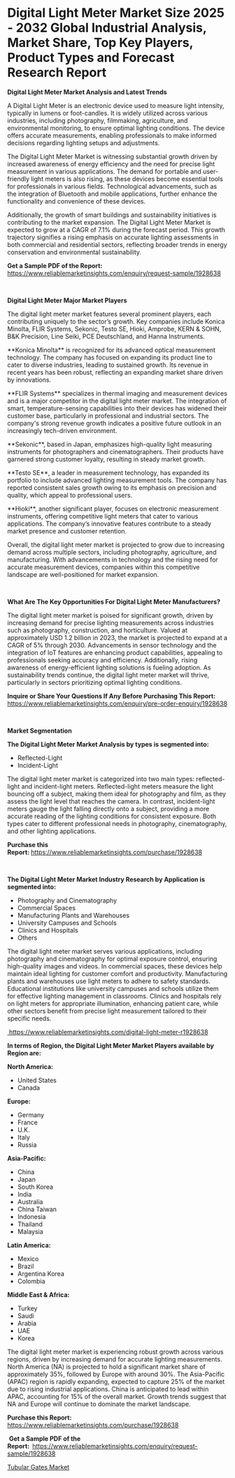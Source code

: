 <p><h1>Digital Light Meter Market Size 2025 - 2032 Global Industrial Analysis, Market Share, Top Key Players, Product Types and Forecast Research Report</h1></p><p><strong>Digital Light Meter Market Analysis and Latest Trends</strong></p>
<p><p>A Digital Light Meter is an electronic device used to measure light intensity, typically in lumens or foot-candles. It is widely utilized across various industries, including photography, filmmaking, agriculture, and environmental monitoring, to ensure optimal lighting conditions. The device offers accurate measurements, enabling professionals to make informed decisions regarding lighting setups and adjustments.</p><p>The Digital Light Meter Market is witnessing substantial growth driven by increased awareness of energy efficiency and the need for precise light measurement in various applications. The demand for portable and user-friendly light meters is also rising, as these devices become essential tools for professionals in various fields. Technological advancements, such as the integration of Bluetooth and mobile applications, further enhance the functionality and convenience of these devices.</p><p>Additionally, the growth of smart buildings and sustainability initiatives is contributing to the market expansion. The Digital Light Meter Market is expected to grow at a CAGR of 7.1% during the forecast period. This growth trajectory signifies a rising emphasis on accurate lighting assessments in both commercial and residential sectors, reflecting broader trends in energy conservation and environmental sustainability.</p></p>
<p><strong>Get a Sample PDF of the Report:&nbsp;</strong> <a href="https://www.reliablemarketinsights.com/enquiry/request-sample/1928638?utm_campaign=2102&utm_medium=2&utm_source=Github&utm_content=ia&utm_term=05032025&utm_id=digital-light-meter">https://www.reliablemarketinsights.com/enquiry/request-sample/1928638</a></p>
<p>&nbsp;</p>
<p><strong>Digital Light Meter Major Market Players</strong></p>
<p><p>The digital light meter market features several prominent players, each contributing uniquely to the sector’s growth. Key companies include Konica Minolta, FLIR Systems, Sekonic, Testo SE, Hioki, Amprobe, KERN & SOHN, B&K Precision, Line Seiki, PCE Deutschland, and Hanna Instruments.</p><p>**Konica Minolta** is recognized for its advanced optical measurement technology. The company has focused on expanding its product line to cater to diverse industries, leading to sustained growth. Its revenue in recent years has been robust, reflecting an expanding market share driven by innovations.</p><p>**FLIR Systems** specializes in thermal imaging and measurement devices and is a major competitor in the digital light meter market. The integration of smart, temperature-sensing capabilities into their devices has widened their customer base, particularly in professional and industrial sectors. The company's strong revenue growth indicates a positive future outlook in an increasingly tech-driven environment.</p><p>**Sekonic**, based in Japan, emphasizes high-quality light measuring instruments for photographers and cinematographers. Their products have garnered strong customer loyalty, resulting in steady market growth. </p><p>**Testo SE**, a leader in measurement technology, has expanded its portfolio to include advanced lighting measurement tools. The company has reported consistent sales growth owing to its emphasis on precision and quality, which appeal to professional users.</p><p>**Hioki**, another significant player, focuses on electronic measurement instruments, offering competitive light meters that cater to various applications. The company’s innovative features contribute to a steady market presence and customer retention.</p><p>Overall, the digital light meter market is projected to grow due to increasing demand across multiple sectors, including photography, agriculture, and manufacturing. With advancements in technology and the rising need for accurate measurement devices, companies within this competitive landscape are well-positioned for market expansion.</p></p>
<p>&nbsp;</p>
<p><strong>What Are The Key Opportunities For Digital Light Meter Manufacturers?</strong></p>
<p><p>The digital light meter market is poised for significant growth, driven by increasing demand for precise lighting measurements across industries such as photography, construction, and horticulture. Valued at approximately USD 1.2 billion in 2023, the market is projected to expand at a CAGR of 5% through 2030. Advancements in sensor technology and the integration of IoT features are enhancing product capabilities, appealing to professionals seeking accuracy and efficiency. Additionally, rising awareness of energy-efficient lighting solutions is fueling adoption. As sustainability trends continue, the digital light meter market will thrive, particularly in sectors prioritizing optimal lighting conditions.</p></p>
<p><strong>Inquire or Share Your Questions If Any Before Purchasing This Report:</strong> <a href="https://www.reliablemarketinsights.com/enquiry/pre-order-enquiry/1928638?utm_campaign=2102&utm_medium=2&utm_source=Github&utm_content=ia&utm_term=05032025&utm_id=digital-light-meter">https://www.reliablemarketinsights.com/enquiry/pre-order-enquiry/1928638</a></p>
<p>&nbsp;</p>
<p><strong>Market Segmentation</strong></p>
<p><strong>The Digital Light Meter Market Analysis by types is segmented into:</strong></p>
<p><ul><li>Reflected-Light</li><li>Incident-Light</li></ul></p>
<p><p>The digital light meter market is categorized into two main types: reflected-light and incident-light meters. Reflected-light meters measure the light bouncing off a subject, making them ideal for photography and film, as they assess the light level that reaches the camera. In contrast, incident-light meters gauge the light falling directly onto a subject, providing a more accurate reading of the lighting conditions for consistent exposure. Both types cater to different professional needs in photography, cinematography, and other lighting applications.</p></p>
<p><strong>Purchase this Report:&nbsp;</strong><a href="https://www.reliablemarketinsights.com/purchase/1928638?utm_campaign=2102&utm_medium=2&utm_source=Github&utm_content=ia&utm_term=05032025&utm_id=digital-light-meter">https://www.reliablemarketinsights.com/purchase/1928638</a></p>
<p>&nbsp;</p>
<p><strong>The Digital Light Meter Market Industry Research by Application is segmented into:</strong></p>
<p><ul><li>Photography and Cinematography</li><li>Commercial Spaces</li><li>Manufacturing Plants and Warehouses</li><li>University Campuses and Schools</li><li>Clinics and Hospitals</li><li>Others</li></ul></p>
<p><p>The digital light meter market serves various applications, including photography and cinematography for optimal exposure control, ensuring high-quality images and videos. In commercial spaces, these devices help maintain ideal lighting for customer comfort and productivity. Manufacturing plants and warehouses use light meters to adhere to safety standards. Educational institutions like university campuses and schools utilize them for effective lighting management in classrooms. Clinics and hospitals rely on light meters for appropriate illumination, enhancing patient care, while other sectors benefit from precise light measurement tailored to their specific needs.</p></p>
<p><a href="https://www.reliablemarketinsights.com/digital-light-meter-r1928638?utm_campaign=2102&utm_medium=2&utm_source=Github&utm_content=ia&utm_term=05032025&utm_id=digital-light-meter">&nbsp;https://www.reliablemarketinsights.com/digital-light-meter-r1928638</a></p>
<p><strong>In terms of Region, the Digital Light Meter Market Players available by Region are:</strong></p>
<p>
    <p> <strong> North America: </strong>
        <ul>
            <li>United States</li>
            <li>Canada</li>
        </ul>
        </p> 
    <p> <strong> Europe: </strong>
        <ul>
            <li>Germany</li>
            <li>France</li>
            <li>U.K.</li>
            <li>Italy</li>
            <li>Russia</li>
        </ul>
        </p> 
    <p> <strong> Asia-Pacific: </strong>
        <ul>
            <li>China</li>
            <li>Japan</li>
            <li>South Korea</li>
            <li>India</li>
            <li>Australia</li>
            <li>China Taiwan</li>
            <li>Indonesia</li>
            <li>Thailand</li>
            <li>Malaysia</li>
        </ul>
        </p> 
    <p> <strong> Latin America: </strong>
        <ul>
            <li>Mexico</li>
            <li>Brazil</li>
            <li>Argentina Korea</li>
            <li>Colombia</li>
        </ul>
        </p> 
    <p> <strong> Middle East & Africa: </strong>
        <ul>
            <li>Turkey</li>
            <li>Saudi</li>
            <li>Arabia</li>
            <li>UAE</li>
            <li>Korea</li>
        </ul>
    </p>
    </p>
<p><p>The digital light meter market is experiencing robust growth across various regions, driven by increasing demand for accurate lighting measurements. North America (NA) is projected to hold a significant market share of approximately 35%, followed by Europe with around 30%. The Asia-Pacific (APAC) region is rapidly expanding, expected to capture 25% of the market due to rising industrial applications. China is anticipated to lead within APAC, accounting for 15% of the overall market. Growth trends suggest that NA and Europe will continue to dominate the market landscape.</p></p>
<p><strong>Purchase this Report: </strong><a href="https://www.reliablemarketinsights.com/purchase/1928638?utm_campaign=2102&utm_medium=2&utm_source=Github&utm_content=ia&utm_term=05032025&utm_id=digital-light-meter">https://www.reliablemarketinsights.com/purchase/1928638</a></p>
<p>&nbsp;<strong>Get a Sample PDF of the Report:&nbsp;&nbsp;</strong><a href="https://www.reliablemarketinsights.com/enquiry/request-sample/1928638?utm_campaign=2102&utm_medium=2&utm_source=Github&utm_content=ia&utm_term=05032025&utm_id=digital-light-meter">https://www.reliablemarketinsights.com/enquiry/request-sample/1928638</a></p>
<p><strong></strong></p>
<p><p><a href="https://github.com/mahnoor2003/Market-Research-Report-List-7/blob/main/tubular-gates-market.md?utm_campaign=2102&utm_medium=2&utm_source=Github&utm_content=ia&utm_term=05032025&utm_id=digital-light-meter">Tubular Gates Market</a></p></p>